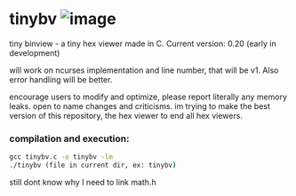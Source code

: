 # tinybv ![image](https://github.com/userc68/binview/blob/main/res/binview.png)
tiny binview - a tiny hex viewer made in C. Current version: 0.20 (early in development)

will work on ncurses implementation and line number, that will be v1.
Also error handling will be better.

encourage users to modify and optimize, please report literally any memory leaks.
open to name changes and criticisms. im trying to make the best version of this repository,
the hex viewer to end all hex viewers.

### compilation and execution:
```cmd
gcc tinybv.c -o tinybv -lm
./tinybv (file in current dir, ex: tinybv)
```

still dont know why I need to link math.h
